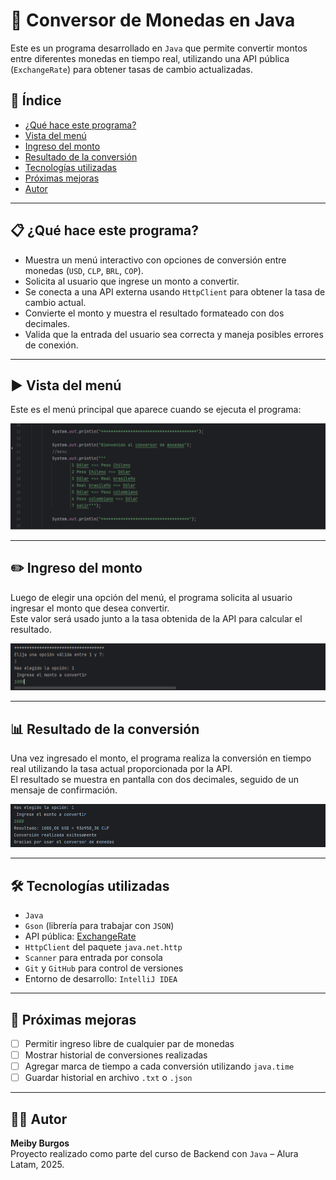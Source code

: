 # 💱 Conversor de Monedas en Java

Este es un programa desarrollado en `Java` que permite convertir montos entre diferentes monedas en tiempo real, utilizando una API pública (`ExchangeRate`) para obtener tasas de cambio actualizadas.


## 📑 Índice

- [¿Qué hace este programa?](#qué-hace-este-programa)
- [Vista del menú](#vista-del-menú)
- [Ingreso del monto](#ingreso-del-monto)
- [Resultado de la conversión](#resultado-de-la-conversión)
- [Tecnologías utilizadas](#tecnologías-utilizadas)
- [Próximas mejoras](#próximas-mejoras)
- [Autor](#autor)

---
## 📋 ¿Qué hace este programa?

- Muestra un menú interactivo con opciones de conversión entre monedas (`USD`, `CLP`, `BRL`, `COP`).
- Solicita al usuario que ingrese un monto a convertir.
- Se conecta a una API externa usando `HttpClient` para obtener la tasa de cambio actual.
- Convierte el monto y muestra el resultado formateado con dos decimales.
- Valida que la entrada del usuario sea correcta y maneja posibles errores de conexión.

---

## ▶️ Vista del menú

Este es el menú principal que aparece cuando se ejecuta el programa:

![Vista del menu principal](img/menu.png)

---

## ✏️ Ingreso del monto

Luego de elegir una opción del menú, el programa solicita al usuario ingresar el monto que desea convertir.  
Este valor será usado junto a la tasa obtenida de la API para calcular el resultado.

![Ingreso del monto](img/ingreso-monto.png)

---

## 📊 Resultado de la conversión

Una vez ingresado el monto, el programa realiza la conversión en tiempo real utilizando la tasa actual proporcionada por la API.  
El resultado se muestra en pantalla con dos decimales, seguido de un mensaje de confirmación.

![Resultado de la conversión](img/resultado-conversion.png)

---

## 🛠 Tecnologías utilizadas

- `Java`
- `Gson` (librería para trabajar con `JSON`)
- API pública: [ExchangeRate](https://www.exchangerate-api.com)
- `HttpClient` del paquete `java.net.http`
- `Scanner` para entrada por consola
- `Git` y `GitHub` para control de versiones
- Entorno de desarrollo: `IntelliJ IDEA`

---

## 🚀 Próximas mejoras

- [ ] Permitir ingreso libre de cualquier par de monedas
- [ ] Mostrar historial de conversiones realizadas
- [ ] Agregar marca de tiempo a cada conversión utilizando `java.time`
- [ ] Guardar historial en archivo `.txt` o `.json`

---

## 👩‍💻 Autor

**Meiby Burgos**  
Proyecto realizado como parte del curso de Backend con `Java` – Alura Latam, 2025.














